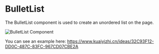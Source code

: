 # BulletList

The BulletList component is used to create an unordered list on the page.

![BulletList Component](/images/juiceEditor/component-bulletlist.png)

You can see an example here: https://www.kuaiyizhi.cn/ideas/32C93F12-DD0C-487C-83FC-967CD07CBE2A